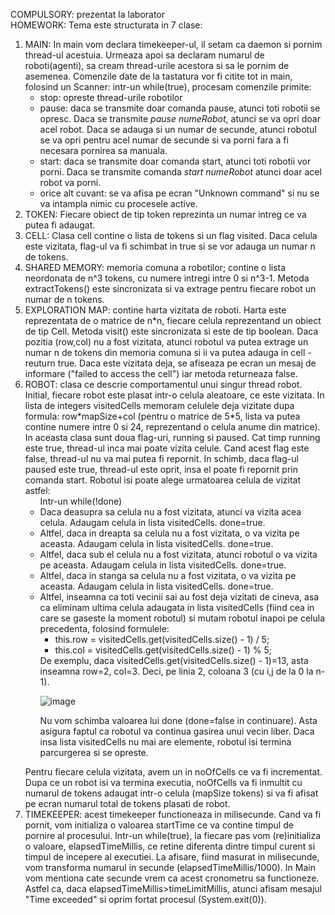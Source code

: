 COMPULSORY: prezentat la laborator<br>
HOMEWORK: Tema este structurata in 7 clase:
<ol>
<li>
MAIN: In main vom declara timekeeper-ul, il setam ca daemon si pornim thread-ul acestuia. Urmeaza apoi sa declaram numarul de roboti(agenti), sa cream thread-urile acestora si sa le pornim de asemenea. Comenzile date de la tastatura vor fi citite tot in main, folosind un Scanner: intr-un while(true), procesam comenzile primite:
<ul>
<li>
stop: opreste thread-urile robotilor
</li>
<li>
pause: daca se transmite doar comanda pause, atunci toti robotii se opresc. Daca se transmite <em>pause numeRobot</em>, atunci se va opri doar acel robot. Daca se adauga si un numar de secunde, atunci robotul se va opri pentru acel numar de secunde si va porni fara a fi necesara pornirea sa manuala.
</li>
<li>
start: daca se transmite doar comanda start, atunci toti robotii vor porni. Daca se transmite comanda <em>start numeRobot</em> atunci doar acel robot va porni.
</li>
<li>
orice alt cuvant: se va afisa pe ecran "Unknown command" si nu se va intampla nimic cu procesele active.
</li>
</ul>
</li>

<li>
TOKEN: Fiecare obiect de tip token reprezinta un numar intreg ce va putea fi adaugat.
</li>

<li>
CELL: Clasa cell contine o lista de tokens si un flag visited. Daca celula este vizitata, flag-ul va fi schimbat in true si se vor adauga un numar n de tokens.
</li>

<li>
SHARED MEMORY: memoria comuna a robotilor; contine o lista neordonata de n^3 tokens, cu numere intregi intre 0 si n^3-1. Metoda extractTokens() este sincronizata si va extrage pentru fiecare robot un numar de n tokens.
</li>

<li>
EXPLORATION MAP: contine harta vizitata de roboti. Harta este reprezentata de o matrice de n*n, fiecare celula reprezentand un obiect de tip Cell. Metoda visit() este sincronizata si este de tip boolean. Daca pozitia (row,col) nu a fost vizitata, atunci robotul va putea extrage un numar n de tokens din memoria comuna si ii va putea adauga in cell - reuturn true. Daca este vizitata deja, se afiseaza pe ecran un mesaj de informare ("failed to access the cell") iar metoda returneaza false.
</li>

<li>
ROBOT: clasa ce descrie comportamentul unui singur thread robot. Initial, fiecare robot este plasat intr-o celula aleatoare, ce este vizitata. In lista de integers visitedCells memoram celulele deja vizitate dupa formula: row*mapSize+col (pentru o matrice de 5*5, lista va putea contine numere intre 0 si 24, reprezentand o celula anume din matrice). In aceasta clasa sunt doua flag-uri, running si paused. Cat timp running este true, thread-ul inca mai poate vizita celule. Cand acest flag este false, thread-ul nu va mai putea fi repornit. In schimb, daca flag-ul paused este true, thread-ul este oprit, insa el poate fi repornit prin comanda start. Robotul isi poate alege urmatoarea celula de vizitat astfel:
<ul>
Intr-un while(!done)
<li>
Daca deasupra sa celula nu a fost vizitata, atunci va vizita acea celula. Adaugam celula in lista visitedCells. done=true.
</li>
<li>
Altfel, daca in dreapta sa celula nu a fost vizitata, o va vizita pe aceasta. Adaugam celula in lista visitedCells. done=true.
</li>
<li>
Altfel, daca sub el celula nu a fost vizitata, atunci robotul o va vizita pe aceasta. Adaugam celula in lista visitedCells. done=true.
</li>
<li>
Altfel, daca in stanga sa celula nu a fost vizitata, o va vizita pe aceasta. Adaugam celula in lista visitedCells. done=true.
</li>
<li>
Altfel, inseamna ca toti vecinii sai au fost deja vizitati de cineva, asa ca eliminam ultima celula adaugata in lista visitedCells (fiind cea in care se gaseste la moment robotul) si mutam robotul inapoi pe celula precedenta, folosind formulele:
<ul>
<li>
this.row = visitedCells.get(visitedCells.size() - 1) / 5;
</li>
<li>
this.col = visitedCells.get(visitedCells.size() - 1) % 5;
</li>
</ul>
De exemplu, daca visitedCells.get(visitedCells.size() - 1)=13, asta inseamna row=2, col=3. Deci, pe linia 2, coloana 3 (cu i,j de la 0 la n-1). <br>

![image](https://user-images.githubusercontent.com/100276356/233071122-859f4d77-608d-4c46-8d26-ef1584bf52d3.png)

Nu vom schimba valoarea lui done (done=false in continuare). Asta asigura faptul ca robotul va continua gasirea unui vecin liber. Daca insa lista visitedCells nu mai are elemente, robotul isi termina parcurgerea si se opreste.
</li>
</ul>
Pentru fiecare celula vizitata, avem un in noOfCells ce va fi incrementat. Dupa ce un robot isi va termina executia, noOfCells va fi inmultit cu numarul de tokens adaugat intr-o celula (mapSize tokens) si va fi afisat pe ecran numarul total de tokens plasati de robot.
</li>

<li>
TIMEKEEPER: acest timekeeper functioneaza in milisecunde. Cand va fi pornit, vom initializa o valoarea startTime ce va contine timpul de pornire al procesului. Intr-un while(true), la fiecare pas vom (re)initializa o valoare, elapsedTimeMillis, ce retine diferenta dintre timpul curent si timpul de incepere al executiei. La afisare, fiind masurat in milisecunde, vom transforma numarul in secunde (elapsedTimeMillis/1000). In Main vom mentiona cate secunde vrem ca acest cronometru sa functioneze. Astfel ca, daca elapsedTimeMillis>timeLimitMillis, atunci afisam mesajul "Time exceeded" si oprim fortat procesul (System.exit(0)).
</li>
</ol>
